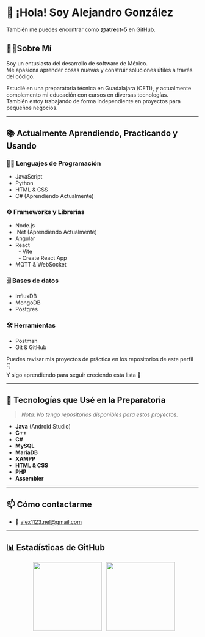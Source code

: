 
# 👋 ¡Hola! Soy Alejandro González  
También me puedes encontrar como **@atrect-5** en GitHub.  


## 🧑‍💻Sobre Mí  
Soy un entusiasta del desarrollo de software de México.  
Me apasiona aprender cosas nuevas y construir soluciones útiles a través del código.  
 
    
Estudié en una preparatoria técnica en Guadalajara (CETI), y actualmente complemento mi educación con cursos en diversas tecnologías.  
También estoy trabajando de forma independiente en proyectos para pequeños negocios.  


---


## 📚  Actualmente Aprendiendo, Practicando y Usando

### 🧑‍💻 Lenguajes de Programación
- JavaScript
- Python
- HTML & CSS
- C# (Aprendiendo Actualmente)

### ⚙️ Frameworks y Librerías
- Node.js
- .Net (Aprendiendo Actualmente)
- Angular
- React  
  - Vite  
  - Create React App
- MQTT & WebSocket

### 🗄️ Bases de datos
- InfluxDB
- MongoDB
- Postgres

### 🛠️ Herramientas
- Postman
- Git & GitHub


Puedes revisar mis proyectos de práctica en los repositorios de este perfil 👇  
Y sigo aprendiendo para seguir creciendo esta lista 🚀 

---


## 🧠 Tecnologías que Usé en la Preparatoria  
> *Nota: No tengo repositorios disponibles para estos proyectos.*  

- **Java** (Android Studio)
- **C++**
- **C#**
- **MySQL**
- **MariaDB**
- **XAMPP**
- **HTML & CSS**
- **PHP**
- **Assembler**

---

## 📫 Cómo contactarme
- 📧 alex1123.nel@gmail.com

---

## 📊 Estadísticas de GitHub  

<p align="center">
  <img height="180em" src="https://github-readme-stats.vercel.app/api?username=atrect-5&show_icons=true&theme=dark" />
  <img height="180em" src="https://github-readme-stats.vercel.app/api/top-langs/?username=atrect-5&layout=compact&theme=dark" />
</p>
